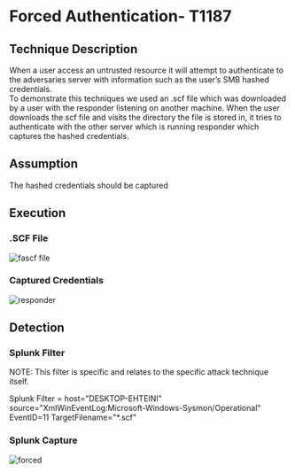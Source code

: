 # Forced Authentication- T1187

## Technique Description
When a user access an untrusted resource it will attempt to authenticate to the adversaries server with information such as the user’s SMB hashed credentials.   
To demonstrate this techniques we used an .scf file which was downloaded by a user with the responder listening on another machine. When the user downloads the scf file and visits the directory the file is stored in, it tries to authenticate with the other server which is running responder which captures the hashed credentials. 

## Assumption
The hashed credentials should be captured

## Execution
### .SCF File
![fascf file](https://user-images.githubusercontent.com/36422282/55609403-96c3f100-574e-11e9-8616-deb782d30681.JPG)


### Captured Credentials
![responder](https://user-images.githubusercontent.com/36422282/55609401-96c3f100-574e-11e9-99d4-dfee06da59de.JPG)


## Detection

### Splunk Filter

NOTE: This filter is specific and relates to the specific attack technique itself.

Splunk Filter = host="DESKTOP-EHTEINI" source="XmlWinEventLog:Microsoft-Windows-Sysmon/Operational" EventID=11 TargetFilename="*.scf"

### Splunk Capture
![forced](https://user-images.githubusercontent.com/36422282/55975007-fa6e8280-5c56-11e9-82f3-d933c55abe23.png)

